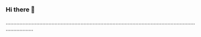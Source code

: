 ### Hi there 👋

..............................................................................................................................................
